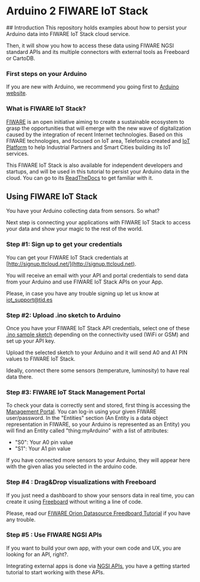 # Arduino 2 FIWARE IoT Stack

## Introduction
This repository holds examples about how to persist your Arduino data into FIWARE IoT Stack cloud service.

Then, it will show you how to access these data using FIWARE NGSI standard APIs and its multiple connectors with external tools as Freeboard or CartoDB.

### First steps on your Arduino
If you are new with Arduino, we recommend you going first to [Arduino website](https://www.arduino.cc). 

### What is FIWARE IoT Stack?
[FIWARE](https://www.fiware.org/) is an open initiative aiming to create a sustainable ecosystem to grasp the opportunities that will emerge with the new wave of digitalization caused by the integration of recent Internet technologies. Based on this FIWARE technologies, and focused on IoT area, Telefonica created and [IoT Platform](http://iot.tid.es) to help Industrial Partners and Smart Cities building its IoT services. 

This FIWARE IoT Stack is also available for independent developers and startups, and will be used in this tutorial to persist your Arduino data in the cloud. You can go to its [ReadTheDocs](http://fiware-iot-stack.readthedocs.org/en/latest/index.html) to get familiar with it. 

## Using FIWARE IoT Stack
You have your Arduino collecting data from sensors. So what?

Next step is connecting your applications with FIWARE IoT Stack to access your data and show your magic to the rest of the world.

### Step #1: Sign up to get your credentials
You can get your FIWARE IoT Stack credentials at [http://signup.ttcloud.net/](http://signup.ttcloud.net).

You will receive an email with your API and portal credentials to send data from your Arduino and use FIWARE IoT Stack APIs on your App.

Please, in case you have any trouble signing up let us know at [iot_support@tid.es](mailto:iot_support@tid.es)

### Step #2: Upload .ino sketch to Arduino
Once you have your FIWARE IoT Stack API credentials, select one of these [.ino sample sketch](/arduino) depending on the connectivity used (WiFi or GSM) and set up your API key.

Upload the selected sketch to your Arduino and it will send A0 and A1 PIN values to FIWARE IoT Stack.

Ideally, connect there some sensors (temperature, luminosity) to have real data there.

### Step #3: FIWARE IoT Stack Management Portal
To check your data is correctly sent and stored, first thing is accessing the [Management Portal](http://ttcloud.net:8808/test). You can log-in using your given FIWARE user/password. In the "Entities" section (An Entity is a data object representation in FIWARE, so your Arduino is represented as an Entity) you will find an Entity called "thing:myArduino" with a list of attributes:
* "S0": Your A0 pin value
* "S1": Your A1 pin value

If you have connected more sensors to your Arduino, they will appear here with the given alias you selected in the arduino code.

### Step #4 : Drag&Drop visualizations with Freeboard
If you just need a dashboard to show your sensors data in real time, you can create it using [Freeboard](https://freeboard.io) without writing a line of code. 

Please, read our 
[FIWARE Orion Datasource Freedboard Tutorial](http://fiware-iot-stack.readthedocs.org/en/latest/quickguide/index.html#step-4-show-in-a-dashboard) if you have any trouble.

### Step #5 : Use FIWARE NGSI APIs
If you want to build your own app, with your own code and UX, you are looking for an API, right?. 

Integrating external apps is done via [NGSI APIs](https://fiware-orion.readthedocs.org/en/develop/), 
you have a getting started tutorial to start working with these APIs.
